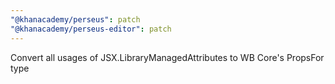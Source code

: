 ```yaml
---
"@khanacademy/perseus": patch
"@khanacademy/perseus-editor": patch
---
```


Convert all usages of JSX.LibraryManagedAttributes to WB Core's PropsFor type
